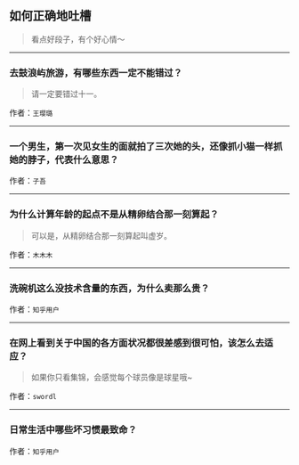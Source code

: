 ## 如何正确地吐槽

> 看点好段子，有个好心情～


 
---

### 去鼓浪屿旅游，有哪些东西一定不能错过？

> 请一定要错过十一。


作者：`王璎璐`

---

### 一个男生，第一次见女生的面就拍了三次她的头，还像抓小猫一样抓她的脖子，代表什么意思？

> 


作者：`子吾`

---

### 为什么计算年龄的起点不是从精卵结合那一刻算起？

> 可以是，从精卵结合那一刻算起叫虚岁。


作者：`木木木`

---

### 洗碗机这么没技术含量的东西，为什么卖那么贵？

> 


作者：`知乎用户`

---

### 在网上看到关于中国的各方面状况都很差感到很可怕，该怎么去适应？

> 如果你只看集锦，会感觉每个球员像是球星哦~


作者：`swordl`

---

### 日常生活中哪些坏习惯最致命？

> 


作者：`知乎用户`